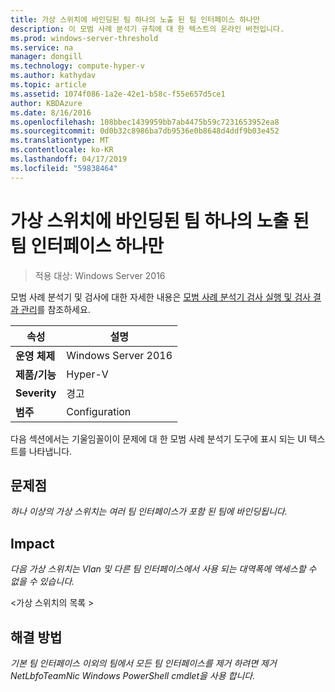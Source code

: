 ```yaml
---
title: 가상 스위치에 바인딩된 팀 하나의 노출 된 팀 인터페이스 하나만
description: 이 모범 사례 분석기 규칙에 대 한 텍스트의 온라인 버전입니다.
ms.prod: windows-server-threshold
ms.service: na
manager: dongill
ms.technology: compute-hyper-v
ms.author: kathydav
ms.topic: article
ms.assetid: 1074f086-1a2e-42e1-b58c-f55e657d5ce1
author: KBDAzure
ms.date: 8/16/2016
ms.openlocfilehash: 108bbec1439959bb7ab4475b59c7231653952ea8
ms.sourcegitcommit: 0d0b32c8986ba7db9536e0b8648d4ddf9b03e452
ms.translationtype: MT
ms.contentlocale: ko-KR
ms.lasthandoff: 04/17/2019
ms.locfileid: "59838464"
---
```

# <a name="a-team-bound-to-a-virtual-switch-should-only-have-one-exposed-team-interface"></a>가상 스위치에 바인딩된 팀 하나의 노출 된 팀 인터페이스 하나만

>적용 대상: Windows Server 2016

모범 사례 분석기 및 검사에 대한 자세한 내용은 [모범 사례 분석기 검사 실행 및 검사 결과 관리](https://go.microsoft.com/fwlink/p/?LinkID=223177)를 참조하세요.  
  
|속성|설명|
|-|-|  
|**운영 체제**|Windows Server 2016|  
|**제품/기능**|Hyper-V|  
|**Severity**|경고|  
|**범주**|Configuration|  
  
다음 섹션에서는 기울임꼴이이 문제에 대 한 모범 사례 분석기 도구에 표시 되는 UI 텍스트를 나타냅니다.  
  
## <a name="issue"></a>**문제점**  
*하나 이상의 가상 스위치는 여러 팀 인터페이스가 포함 된 팀에 바인딩됩니다.*  
  
## <a name="impact"></a>**Impact**  
*다음 가상 스위치는 Vlan 및 다른 팀 인터페이스에서 사용 되는 대역폭에 액세스할 수 없을 수 있습니다.*  
  
\<가상 스위치의 목록 >  
  
## <a name="resolution"></a>**해결 방법**  
*기본 팀 인터페이스 이외의 팀에서 모든 팀 인터페이스를 제거 하려면 제거 NetLbfoTeamNic Windows PowerShell cmdlet을 사용 합니다.*  
  


